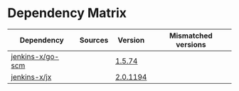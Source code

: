 # Dependency Matrix

Dependency | Sources | Version | Mismatched versions
---------- | ------- | ------- | -------------------
[jenkins-x/go-scm](https://github.com/jenkins-x/go-scm) |  | [1.5.74]() | 
[jenkins-x/jx](https://github.com/jenkins-x/jx) |  | [2.0.1194](https://github.com/jenkins-x/jx/releases/tag/v2.0.1194) | 
